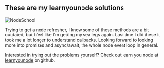 ## These are my learnyounode solutions

![NodeSchool](https://nodeschool.io/images/nodeschool-lahore.png)

Trying to get a node refresher, I know some of these methods are a bit outdated, but I feel like I'm getting my sea legs again. Last time I did these it took me a lot longer to understand callbacks. Looking forward to looking more into promises and async/await, the whole node event loop in general.

Interested in trying out the problems yourself? Check out learn you node at [learnyounode](https://github.com/workshopper/learnyounode) on github.